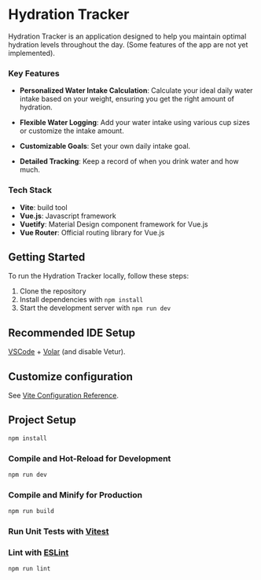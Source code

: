 # Hydration Tracker

Hydration Tracker is an application designed to help you maintain optimal hydration levels throughout the day.
(Some features of the app are not yet implemented).

### Key Features

- **Personalized Water Intake Calculation**: Calculate your ideal daily water intake based on your weight, ensuring you get the right amount of hydration.

- **Flexible Water Logging**: Add your water intake using various cup sizes or customize the intake amount.

- **Customizable Goals**: Set your own daily intake goal.

- **Detailed Tracking**: Keep a record of when you drink water and how much.

### Tech Stack

- **Vite**: build tool
- **Vue.js**: Javascript framework
- **Vuetify**: Material Design component framework for Vue.js
- **Vue Router**: Official routing library for Vue.js

## Getting Started

To run the Hydration Tracker locally, follow these steps:

1. Clone the repository
2. Install dependencies with `npm install`
3. Start the development server with `npm run dev`


## Recommended IDE Setup

[VSCode](https://code.visualstudio.com/) + [Volar](https://marketplace.visualstudio.com/items?itemName=Vue.volar) (and disable Vetur).

## Customize configuration

See [Vite Configuration Reference](https://vitejs.dev/config/).

## Project Setup

```sh
npm install
```

### Compile and Hot-Reload for Development

```sh
npm run dev
```

### Compile and Minify for Production

```sh
npm run build
```

### Run Unit Tests with [Vitest](https://vitest.dev/)


### Lint with [ESLint](https://eslint.org/)

```sh
npm run lint
```
